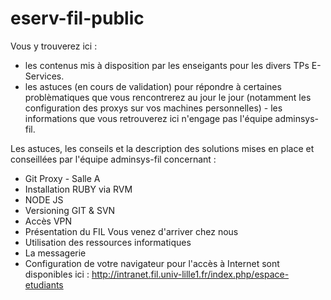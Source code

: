 # eserv-fil-public

Vous y trouverez ici :
- les contenus mis à disposition par les enseigants pour les divers TPs E-Services.
- les astuces (en cours de validation) pour répondre à certaines problèmatiques que vous rencontrerez au jour le jour (notamment les configuration des proxys sur vos machines personnelles) - les informations que vous retrouverez ici n'engage pas l'équipe adminsys-fil.

Les astuces, les conseils et la description des solutions mises en place et conseillées par l'équipe adminsys-fil concernant : 
- Git Proxy - Salle A
- Installation RUBY via RVM
- NODE JS
- Versioning GIT & SVN
- Accès VPN
- Présentation du FIL
 Vous venez d'arriver chez nous
- Utilisation des ressources informatiques
- La messagerie
- Configuration de votre navigateur pour l'accès à Internet 
sont disponibles ici : http://intranet.fil.univ-lille1.fr/index.php/espace-etudiants

